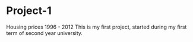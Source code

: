 # Project-1
Housing prices 1996 - 2012
This is my first project, started during my first term of second year university.
